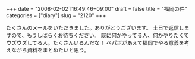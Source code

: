 +++
date = "2008-02-02T16:49:46+09:00"
draft = false
title = "福岡の件"
categories = ["diary"]
slug = "2120"
+++

たくさんのメールをいただきました。ありがとうございます。
土日で返信しますので、もうしばらくお待ちください。
既に何かやってる人、何かやりたくてウズウズしてる人。たくさんいるんだな！
ペパボがあえて福岡でやる意義を考えながら資料をまとめたいと思う。
